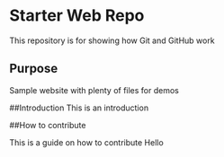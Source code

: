 # Starter Web Repo

This repository is for showing how Git and GitHub work

## Purpose

Sample website with plenty of files for demos

##Introduction
This is an introduction

##How to contribute

This is a guide on how to contribute
Hello
